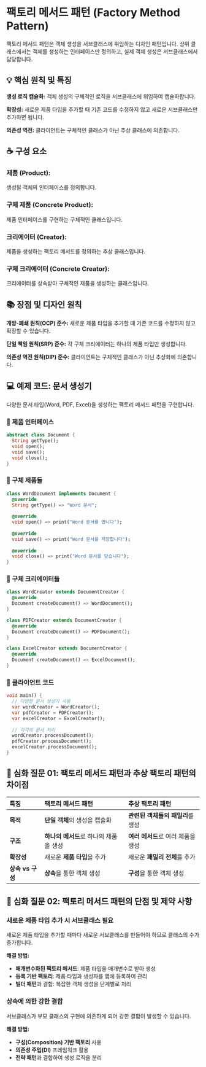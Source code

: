 # 팩토리 메서드 패턴 (Factory Method Pattern)

팩토리 메서드 패턴은 객체 생성을 서브클래스에 위임하는 디자인 패턴입니다. 상위 클래스에서는 객체를 생성하는 인터페이스만 정의하고, 실제 객체 생성은 서브클래스에서 담당합니다.

## 💡 핵심 원칙 및 특징

**생성 로직 캡슐화:** 객체 생성의 구체적인 로직을 서브클래스에 위임하여 캡슐화합니다.

**확장성:** 새로운 제품 타입을 추가할 때 기존 코드를 수정하지 않고 새로운 서브클래스만 추가하면 됩니다.

**의존성 역전:** 클라이언트는 구체적인 클래스가 아닌 추상 클래스에 의존합니다.

## ☕️ 구성 요소

### 제품 (Product):
생성될 객체의 인터페이스를 정의합니다.

### 구체 제품 (Concrete Product):
제품 인터페이스를 구현하는 구체적인 클래스입니다.

### 크리에이터 (Creator):
제품을 생성하는 팩토리 메서드를 정의하는 추상 클래스입니다.

### 구체 크리에이터 (Concrete Creator):
크리에이터를 상속받아 구체적인 제품을 생성하는 클래스입니다.

## 📚 장점 및 디자인 원칙

**개방-폐쇄 원칙(OCP) 준수:** 새로운 제품 타입을 추가할 때 기존 코드를 수정하지 않고 확장할 수 있습니다.

**단일 책임 원칙(SRP) 준수:** 각 구체 크리에이터는 하나의 제품 타입만 생성합니다.

**의존성 역전 원칙(DIP) 준수:** 클라이언트는 구체적인 클래스가 아닌 추상화에 의존합니다.

## 💻 예제 코드: 문서 생성기

다양한 문서 타입(Word, PDF, Excel)을 생성하는 팩토리 메서드 패턴을 구현합니다.

### 📄 제품 인터페이스

```dart
abstract class Document {
  String getType();
  void open();
  void save();
  void close();
}
```

### 📄 구체 제품들

```dart
class WordDocument implements Document {
  @override
  String getType() => "Word 문서";
  
  @override
  void open() => print("Word 문서를 엽니다");
  
  @override
  void save() => print("Word 문서를 저장합니다");
  
  @override
  void close() => print("Word 문서를 닫습니다");
}
```

### 📄 구체 크리에이터들

```dart
class WordCreator extends DocumentCreator {
  @override
  Document createDocument() => WordDocument();
}

class PDFCreator extends DocumentCreator {
  @override
  Document createDocument() => PDFDocument();
}

class ExcelCreator extends DocumentCreator {
  @override
  Document createDocument() => ExcelDocument();
}
```

### 📄 클라이언트 코드

```dart
void main() {
  // 다양한 문서 생성기 사용
  var wordCreator = WordCreator();
  var pdfCreator = PDFCreator();
  var excelCreator = ExcelCreator();
  
  // 각각의 문서 처리
  wordCreator.processDocument();
  pdfCreator.processDocument();
  excelCreator.processDocument();
}
```

## 🤔 심화 질문 01: 팩토리 메서드 패턴과 추상 팩토리 패턴의 차이점

| 특징 | 팩토리 메서드 패턴 | 추상 팩토리 패턴 |
| :--- | :--- | :--- |
| **목적** | **단일 객체**의 생성을 캡슐화 | **관련된 객체들의 패밀리**를 생성 |
| **구조** | **하나의 메서드**로 하나의 제품을 생성 | **여러 메서드**로 여러 제품을 생성 |
| **확장성** | 새로운 **제품 타입**을 추가 | 새로운 **패밀리 전체**를 추가 |
| **상속 vs 구성** | **상속**을 통한 객체 생성 | **구성**을 통한 객체 생성 |

## 🤔 심화 질문 02: 팩토리 메서드 패턴의 단점 및 제약 사항

### 새로운 제품 타입 추가 시 서브클래스 필요
새로운 제품 타입을 추가할 때마다 새로운 서브클래스를 만들어야 하므로 클래스의 수가 증가합니다.

**해결 방법:**
- **매개변수화된 팩토리 메서드**: 제품 타입을 매개변수로 받아 생성
- **등록 기반 팩토리**: 제품 타입과 생성자를 맵에 등록하여 관리
- **빌더 패턴**과 결합: 복잡한 객체 생성을 단계별로 처리

### 상속에 의한 강한 결합
서브클래스가 부모 클래스의 구현에 의존하게 되어 강한 결합이 발생할 수 있습니다.

**해결 방법:**
- **구성(Composition) 기반 팩토리** 사용
- **의존성 주입(DI)** 프레임워크 활용
- **전략 패턴**과 결합하여 생성 로직을 분리
